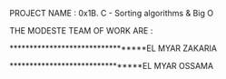 PROJECT NAME : 0x1B. C - Sorting algorithms & Big O


THE MODESTE TEAM OF WORK ARE :



*********************************EL MYAR ZAKARIA 



********************************EL MYAR OSSAMA

